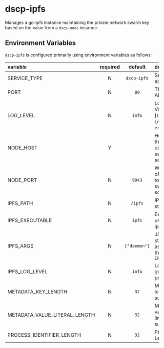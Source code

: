 # dscp-ipfs

Manages a go-ipfs instance maintaining the private network swarm key based on the value from a `dscp-node` instance.

## Environment Variables

`dscp-ipfs` is configured primarily using environment variables as follows:

| variable                      | required |   default    | description                                                                          |
| :---------------------------- | :------: | :----------: | :----------------------------------------------------------------------------------- |
| SERVICE_TYPE                  |    N     | `dscp-ipfs`  | Service type to appear in logs                                                       |
| PORT                          |    N     |     `80`     | The port for the API to listen on                                                    |
| LOG_LEVEL                     |    N     |    `info`    | Logging level. Valid values are [`trace`, `debug`, `info`, `warn`, `error`, `fatal`] |
| NODE_HOST                     |    Y     |              | Hostname of the `dscp-node` to use as the swarm key source                           |
| NODE_PORT                     |    N     |    `9943`    | Websocket port of the `dscp-node` to use as the swarm key source                     |
| IPFS_PATH                     |    N     |   `/ipfs`    | IPFS data storage path                                                               |
| IPFS_EXECUTABLE               |    N     |    `ipfs`    | Executable to use to run go-ipfs                                                     |
| IPFS_ARGS                     |    N     | `["daemon"]` | JSON array of strings to pass as arguments to the `IPFS_EXECUTABLE`                  |
| IPFS_LOG_LEVEL                |    N     |    `info`    | Log level of the go-ipfs child process                                               |
| METADATA_KEY_LENGTH           |    N     |     `32`     | Metadata key length in the substrate node                                            |
| METADATA_VALUE_LITERAL_LENGTH |    N     |     `32`     | Metadata literal value length limit in the substrate node                            |
| PROCESS_IDENTIFIER_LENGTH     |    N     |     `32`     | Process ID Length                                                                    |
